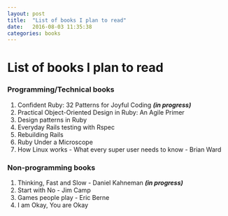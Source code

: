 ```yaml
---
layout: post
title:  "List of books I plan to read"
date:   2016-08-03 11:35:38
categories: books
---
```

# List of books I plan to read
### Programming/Technical books
1. Confident Ruby: 32 Patterns for Joyful Coding ***(in progress)***
2. Practical Object-Oriented Design in Ruby: An Agile Primer
3. Design patterns in Ruby
4. Everyday Rails testing with Rspec
5. Rebuilding Rails
6. Ruby Under a Microscope
7. How Linux works - What every super user needs to know - Brian Ward


### Non-programming books
1. Thinking, Fast and Slow - Daniel Kahneman ***(in progress)***
2. Start with No - Jim Camp
3. Games people play - Eric Berne
4. I am Okay, You are Okay
